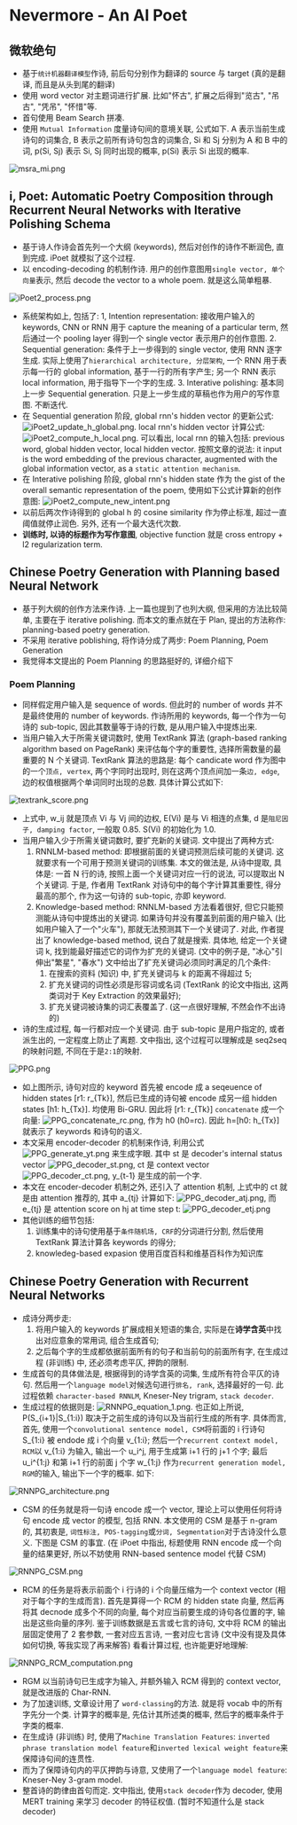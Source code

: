 # Nevermore - An AI Poet

## 微软绝句

* 基于`统计机器翻译模型`作诗, 前后句分别作为翻译的 source 与 target (真的是翻译, 而且是从头到尾的翻译)
* 使用 word vector 对主题词进行扩展. 比如"怀古", 扩展之后得到"览古", "吊古", "凭吊", "怀惜"等.
* 首句使用 Beam Search 拼凑.
* 使用 `Mutual Information` 度量诗句间的意境关联, 公式如下. A 表示当前生成诗句的词集合, B 表示之前所有诗句包含的词集合, Si 和 Sj 分别为 A 和 B 中的词, p(Si, Sj) 表示 Si, Sj 同时出现的概率, p(Si) 表示 Si 出现的概率.

![msra_mi.png](msra_mi.png)

## i, Poet: Automatic Poetry Composition through Recurrent Neural Networks with Iterative Polishing Schema

* 基于诗人作诗会首先列一个大纲 (keywords), 然后对创作的诗作不断润色, 直到完成. iPoet 就模拟了这个过程.
* 以 encoding-decoding 的机制作诗. 用户的创作意图用`single vector, 单个向量`表示, 然后 decode the vector to a whole poem. 就是这么简单粗暴.

![iPoet2_process.png](iPoet2_process.png)

* 系统架构如上, 包括了:
    1, Intention representation: 接收用户输入的 keywords, CNN or RNN 用于 capture the meaning of a particular term, 然后通过一个 pooling layer 得到一个 single vector 表示用户的创作意图.
    2. Sequential generation: 条件于上一步得到的 single vector, 使用 RNN 逐字生成. 实际上使用了`hierarchical architecture, 分层架构`, 一个 RNN 用于表示每一行的 global information, 基于一行的所有字产生; 另一个 RNN 表示 local information, 用于指导下一个字的生成.
    3. Interative polishing: 基本同上一步 Sequential generation. 只是上一步生成的草稿也作为用户的写作意图. 不断迭代.
* 在 Sequential generation 阶段, global rnn's hidden vector 的更新公式: ![iPoet2_update_h_global.png](iPoet2_update_h_global.png). local rnn's hidden vector 计算公式: ![iPoet2_compute_h_local.png](iPoet2_compute_h_local.png). 可以看出, local rnn 的输入包括: previous word, global hidden vector, local hidden vector. 按照文章的说法: it input is the word embedding of the previous character, augmented with the global information vector, as a `static attention mechanism`.
* 在 Interative polishing 阶段, global rnn's hidden state 作为 the gist of the overall semantic representation of the poem, 使用如下公式计算新的创作意图: ![iPoet2_compute_new_intent.png](iPoet2_compute_new_intent.png)
* 以前后两次作诗得到的 global h 的 cosine similarity 作为停止标准, 超过一直阈值就停止润色. 另外, 还有一个最大迭代次数.
* **训练时, 以诗的标题作为写作意图**, objective function 就是 cross entropy + l2 regularization term.

## Chinese Poetry Generation with Planning based Neural Network

* 基于列大纲的创作方法来作诗. 上一篇也提到了也列大纲, 但采用的方法比较简单, 主要在于 iterative polishing. 而本文的重点就在于 Plan, 提出的方法称作: planning-based poetry generation.
* 不采用 iterative poblishing, 将作诗分成了两步: Poem Planning, Poem Generation
* 我觉得本文提出的 Poem Planning 的思路挺好的, 详细介绍下

### Poem Planning

* 同样假定用户输入是 sequence of words. 但此时的 number of words 并不是最终使用的 number of keywords. 作诗所用的 keywords, 每一个作为一句诗的 sub-topic, 因此其数量等于诗的行数, 是从用户输入中提炼出来.
* 当用户输入大于所需关键词数时, 使用 TextRank 算法 (graph-based ranking algorithm based on PageRank) 来评估每个字的重要性, 选择所需数量的最重要的 N 个关键词. TextRank 算法的思路是: 每个 candicate word 作为图中的一个`顶点, vertex`, 两个字同时出现时, 则在这两个顶点间加一条`边, edge`, 边的权值根据两个单词同时出现的总数. 具体计算公式如下:

![textrank_score.png](textrank_score.png)

* 上式中, w_ij 就是顶点 Vi 与 Vj 间的边权, E(Vi) 是与 Vi 相连的点集, d 是`阻尼因子, damping factor`, 一般取 0.85. S(Vi) 的初始化为 1.0.
* 当用户输入少于所需关键词数时, 要扩充新的关键词. 文中提出了两种方式:
    1. RNNLM-based method: 即根据前面的关键词预测后续可能的关键词. 这就要求有一个可用于预测关键词的训练集. 本文的做法是, 从诗中提取, 具体是: 一首 N 行的诗, 按照上面一个关键词对应一行的说法, 可以提取出 N 个关键词. 于是, 作者用 TextRank 对诗句中的每个字计算其重要性, 得分最高的那个, 作为这一句诗的 sub-topic, 亦即 keyword.
    2. Knowledge-based method: RNNLM-based 方法看着很好, 但它只能预测能从诗句中提炼出的关键词. 如果诗句并没有覆盖到前面的用户输入 (比如用户输入了一个"火车"), 那就无法预测其下一个关键词了. 对此, 作者提出了 knowledge-based method, 说白了就是搜索. 具体地, 给定一个关键词 k, 找到能最好描述它的词作为扩充的关键词. (文中的例子是, "冰心"引伸出"繁星", "春水") 文中给出了扩充关键词必须同时满足的几个条件:
        1. 在搜索的资料 (知识) 中, 扩充关键词与 k 的距离不得超过 5;
        2. 扩充关键词的词性必须是形容词或名词 (TextRank 的论文中指出, 这两类词对于 Key Extraction 的效果最好);
        3. 扩充关键词被诗集的词汇表覆盖了. (这一点很好理解, 不然会作不出诗的)
* 诗的生成过程, 每一行都对应一个关键词. 由于 sub-topic 是用户指定的, 或者派生出的, 一定程度上防止了离题. 文中指出, 这个过程可以理解成是 seq2seq 的映射问题, 不同在于是`2:1`的映射.

![PPG.png](PPG.png)

* 如上图所示, 诗句对应的 keyword 首先被 encode 成 a seqeuence of hidden states [r1: r_{Tk}], 然后已生成的诗句被 encode 成另一组 hidden states [h1: h_{Tx}]. 均使用 Bi-GRU. 因此将 [r1: r_{Tk}] `concatenate` 成一个向量: ![PPG_concatenate_rc.png](PPG_concatenate_rc.png), 作为 h0 (h0=rc). 因此 h=[h0: h_{Tx}] 就表示了 keywords 和诗句的语义.
* 本文采用 encoder-decoder 的机制来作诗, 利用公式 ![PPG_generate_yt.png](PPG_generate_yt.png) 来生成字眼. 其中 st 是 decoder's internal status vector ![PPG_decoder_st.png](PPG_decoder_st.png), ct 是 context vector ![PPG_decoder_ct.png](PPG_decoder_ct.png), y_{t-1} 是生成的前一个字.
* 本文在 encoder-decoder 机制之外, 还引入了 attention 机制, 上式中的 ct 就是由 attention 推荐的, 其中 a_{tj} 计算如下: ![PPG_decoder_atj.png](PPG_decoder_atj.png), 而 e_{tj} 是 attention score on hj at time step t: ![PPG_decoder_etj.png](PPG_decoder_etj.png)
* 其他训练的细节包括:
    1. 训练集中的诗句使用基于`条件随机场, CRF`的分词进行分割, 然后使用 TextRank 算法计算各 keywords 的得分;
    2. knowledeg-based expasion 使用百度百科和维基百科作为知识库

## Chinese Poetry Generation with Recurrent Neural Networks

* 成诗分两步走:
    1. 将用户输入的 keywords 扩展成相关短语的集合, 实际是在**诗学含英**中找出对应意象的常用词, 组合生成首句;
    2. 之后每个字的生成都依据前面所有的句子和当前句的前面所有字, 在生成过程 (非训练) 中, 还必须考虑平仄, 押韵的限制.
* 生成首句的具体做法是, 根据得到的诗学含英的词集, 生成所有符合平仄的诗句. 然后用一个`language model`对候选句进行`排名, rank`, 选择最好的一句. 此过程依赖 `character-based RNNLM`, Kneser-Ney trigram, `stack decoder`.
* 生成过程的依据则是: ![RNNPG_equation_1.png](RNNPG_equation_1.png). 也正如上所说, P(S_{i+1}\|S_{1:i}) 取决于之前生成的诗句以及当前行生成的所有字. 具体而言, 首先, 使用一个`convolutional sentence model, CSM`将前面的 i 行诗句 S_{1:i} 被 endode 成 i 个向量 v_{1:i}; 然后一个`recurrent context model, RCM`以 v_{1:i} 为输入, 输出一个 u_i^j, 用于生成第 i+1 行的 j+1 个字; 最后 u_i^{1:j} 和第 i+1 行的前面 j 个字 w_{1:j} 作为`recurrent generation model, RGM`的输入, 输出下一个字的概率. 如下:

![RNNPG_architecture.png](RNNPG_architecture.png)

* CSM 的任务就是将一句诗 encode 成一个 vector, 理论上可以使用任何将诗句 encode 成 vector 的模型, 包括 RNN. 本文使用的 CSM 是基于 n-gram 的, 其初衷是, `词性标注, POS-tagging`或`分词, Segmentation`对于古诗没什么意义. 下图是 CSM 的事宜. (在 iPoet 中指出, 标题使用 RNN encode 成一个向量的结果更好, 所以不妨使用 RNN-based sentence model 代替 CSM)

![RNNPG_CSM.png](RNNPG_CSM.png)

* RCM 的任务是将表示前面个 i 行诗的 i 个向量压缩为一个 context vector (相对于每个字的生成而言). 首先是算得一个 RCM 的 hidden state 向量, 然后再将其 decnode 成多个不同的向量, 每个对应当前要生成的诗句各位置的字, 输出是这些向量的序列. 鉴于训练数据是五言或七言的诗句, 文中将 RCM 的输出层固定使用了 2 套参数, 一套对应五言诗, 一套对应七言诗 (文中没有提及具体如何切换, 等我实现了再来解答) 看看计算过程, 也许能更好地理解:

![RNNPG_RCM_computation.png](RNNPG_RCM_computation.png)

* RGM 以当前诗句已生成字为输入, 并额外输入 RCM 得到的 context vector, 就是改进版的 Char-RNN.
* 为了加速训练, 文章设计用了 `word-classing`的方法. 就是将 vocab 中的所有字先分一个类. 计算字的概率是, 先估计其所述类的概率, 然后字的概率条件于字类的概率.
* 在生成诗 (非训练) 时, 使用了`Machine Translation Features`: `inverted phrase translation model feature`和`inverted lexical weight feature`来保障诗句间的连贯性.
* 而为了保障诗句内的平仄押韵与诗意, 又使用了一个`language model feature`: Kneser-Ney 3-gram model.
* 整首诗的韵律由首句而定. 文中指出, 使用`stack decoder`作为 decoder, 使用 MERT training 来学习 decoder 的特征权值. (暂时不知道什么是 stack decoder)

